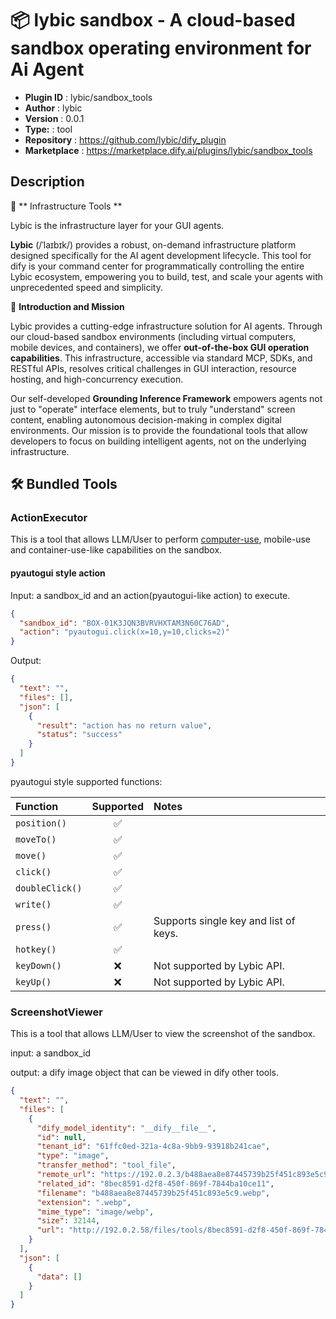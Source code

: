 # 📦 lybic sandbox - A cloud-based sandbox operating environment for Ai Agent

- **Plugin ID** : lybic/sandbox_tools
- **Author** : lybic
- **Version** : 0.0.1
- **Type:** : tool
- **Repository** : https://github.com/lybic/dify_plugin
- **Marketplace** : https://marketplace.dify.ai/plugins/lybic/sandbox_tools

## Description

🌃 ** Infrastructure Tools **

Lybic is the infrastructure layer for your GUI agents.

**Lybic** (/ˈlaɪbɪk/) provides a robust, on-demand infrastructure platform designed specifically for the AI agent development lifecycle. This tool for dify is your command center for programmatically controlling the entire Lybic ecosystem, empowering you to build, test, and scale your agents with unprecedented speed and simplicity.

🚀 **Introduction and Mission**

Lybic provides a cutting-edge infrastructure solution for AI agents. Through our cloud-based sandbox environments (including virtual computers, mobile devices, and containers), we offer **out-of-the-box GUI operation capabilities**. This infrastructure, accessible via standard MCP, SDKs, and RESTful APIs, resolves critical challenges in GUI interaction, resource hosting, and high-concurrency execution.

Our self-developed **Grounding Inference Framework** empowers agents not just to "operate" interface elements, but to truly "understand" screen content, enabling autonomous decision-making in complex digital environments. Our mission is to provide the foundational tools that allow developers to focus on building intelligent agents, not on the underlying infrastructure.

##  🛠️ Bundled Tools

### ActionExecutor

This is a tool that allows LLM/User to perform [computer-use](https://platform.openai.com/docs/guides/tools-computer-use),
mobile-use and container-use-like capabilities on the sandbox.

#### pyautogui style action

Input: a sandbox_id and an action(pyautogui-like action) to execute.

```json
{
  "sandbox_id": "BOX-01K3JQN3BVRVHXTAM3N60C76AD",
  "action": "pyautogui.click(x=10,y=10,clicks=2)"
}
```

Output:

```json
{
  "text": "",
  "files": [],
  "json": [
    {
      "result": "action has no return value",
      "status": "success"
    }
  ]
}
```

pyautogui style supported functions:

| Function | Supported | Notes |
| :--- | :---: | :--- |
| `position()` | ✅ | |
| `moveTo()` | ✅ | |
| `move()` | ✅ | |
| `click()` | ✅ | |
| `doubleClick()` | ✅ | |
| `write()` | ✅ | |
| `press()` | ✅ | Supports single key and list of keys. |
| `hotkey()` | ✅ | |
| `keyDown()` | ❌ | Not supported by Lybic API. |
| `keyUp()` | ❌ | Not supported by Lybic API. |


### ScreenshotViewer

This is a tool that allows LLM/User to view the screenshot of the sandbox.

input: a sandbox_id

output: a dify image object that can be viewed in dify other tools.

```json
{
  "text": "",
  "files": [
    {
      "dify_model_identity": "__dify__file__",
      "id": null,
      "tenant_id": "61ffc0ed-321a-4c8a-9bb9-93918b241cae",
      "type": "image",
      "transfer_method": "tool_file",
      "remote_url": "https://192.0.2.3/b488aea8e87445739b25f451c893e5c9.webp",
      "related_id": "8bec8591-d2f8-450f-869f-7844ba10ce11",
      "filename": "b488aea8e87445739b25f451c893e5c9.webp",
      "extension": ".webp",
      "mime_type": "image/webp",
      "size": 32144,
      "url": "http://192.0.2.58/files/tools/8bec8591-d2f8-450f-869f-7844ba10ce11.webp?timestamp=1756199657&nonce=13cd3132de500433807fae5dcc054f04&sign=9tzNzyWwQWD4f2NDLAvZs96RKDEpY0O0-Q2IscM57-s="
    }
  ],
  "json": [
    {
      "data": []
    }
  ]
}
```
